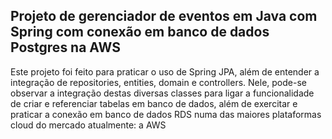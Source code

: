 ## Projeto de gerenciador de eventos em Java com Spring com conexão em banco de dados Postgres na AWS

Este projeto foi feito para praticar o uso de Spring JPA, além de entender a integração de repositories, entities, domain e controllers.
Nele, pode-se observar a integração destas diversas classes para ligar a funcionalidade de criar e referenciar tabelas em banco de dados, além de exercitar e praticar a conexão em banco de dados RDS numa das maiores
plataformas cloud do mercado atualmente: a AWS
